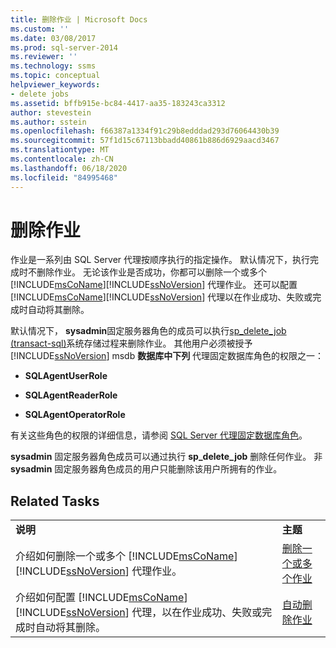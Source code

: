 ```yaml
---
title: 删除作业 | Microsoft Docs
ms.custom: ''
ms.date: 03/08/2017
ms.prod: sql-server-2014
ms.reviewer: ''
ms.technology: ssms
ms.topic: conceptual
helpviewer_keywords:
- delete jobs
ms.assetid: bffb915e-bc84-4417-aa35-183243ca3312
author: stevestein
ms.author: sstein
ms.openlocfilehash: f66387a1334f91c29b8edddad293d76064430b39
ms.sourcegitcommit: 57f1d15c67113bbadd40861b886d6929aacd3467
ms.translationtype: MT
ms.contentlocale: zh-CN
ms.lasthandoff: 06/18/2020
ms.locfileid: "84995468"
---
```

# <a name="delete-jobs"></a>删除作业
  作业是一系列由 SQL Server 代理按顺序执行的指定操作。 默认情况下，执行完成时不删除作业。 无论该作业是否成功，你都可以删除一个或多个 [!INCLUDE[msCoName](../../includes/msconame-md.md)][!INCLUDE[ssNoVersion](../../includes/ssnoversion-md.md)] 代理作业。 还可以配置 [!INCLUDE[msCoName](../../includes/msconame-md.md)][!INCLUDE[ssNoVersion](../../includes/ssnoversion-md.md)] 代理以在作业成功、失败或完成时自动将其删除。  
  
 默认情况下， **sysadmin**固定服务器角色的成员可以执行[sp_delete_job &#40;transact-sql&#41;](/sql/relational-databases/system-stored-procedures/sp-delete-job-transact-sql)系统存储过程来删除作业。 其他用户必须被授予 [!INCLUDE[ssNoVersion](../../includes/ssnoversion-md.md)] msdb **数据库中下列** 代理固定数据库角色的权限之一：  
  
-   **SQLAgentUserRole**  
  
-   **SQLAgentReaderRole**  
  
-   **SQLAgentOperatorRole**  
  
 有关这些角色的权限的详细信息，请参阅 [SQL Server 代理固定数据库角色](sql-server-agent-fixed-database-roles.md)。  
  
 **sysadmin** 固定服务器角色成员可以通过执行 **sp_delete_job** 删除任何作业。 非 **sysadmin** 固定服务器角色成员的用户只能删除该用户所拥有的作业。  
  
## <a name="related-tasks"></a>Related Tasks  
  
|||  
|-|-|  
|**说明**|**主题**|  
|介绍如何删除一个或多个 [!INCLUDE[msCoName](../../includes/msconame-md.md)][!INCLUDE[ssNoVersion](../../includes/ssnoversion-md.md)] 代理作业。|[删除一个或多个作业](delete-one-or-more-jobs.md)|  
|介绍如何配置 [!INCLUDE[msCoName](../../includes/msconame-md.md)][!INCLUDE[ssNoVersion](../../includes/ssnoversion-md.md)] 代理，以在作业成功、失败或完成时自动将其删除。|[自动删除作业](automatically-delete-a-job.md)|  
  
  
